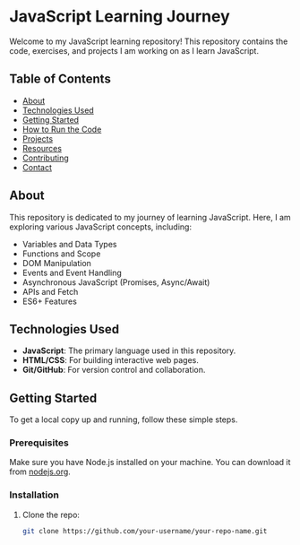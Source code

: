 # JavaScript Learning Journey

Welcome to my JavaScript learning repository! This repository contains the code, exercises, and projects I am working on as I learn JavaScript.

## Table of Contents

- [About](#about)
- [Technologies Used](#technologies-used)
- [Getting Started](#getting-started)
- [How to Run the Code](#how-to-run-the-code)
- [Projects](#projects)
- [Resources](#resources)
- [Contributing](#contributing)
- [Contact](#contact)

## About

This repository is dedicated to my journey of learning JavaScript. Here, I am exploring various JavaScript concepts, including:

- Variables and Data Types
- Functions and Scope
- DOM Manipulation
- Events and Event Handling
- Asynchronous JavaScript (Promises, Async/Await)
- APIs and Fetch
- ES6+ Features

## Technologies Used

- **JavaScript**: The primary language used in this repository.
- **HTML/CSS**: For building interactive web pages.
- **Git/GitHub**: For version control and collaboration.

## Getting Started

To get a local copy up and running, follow these simple steps.

### Prerequisites

Make sure you have Node.js installed on your machine. You can download it from [nodejs.org](https://nodejs.org/).

### Installation

1. Clone the repo:
   ```bash
   git clone https://github.com/your-username/your-repo-name.git
